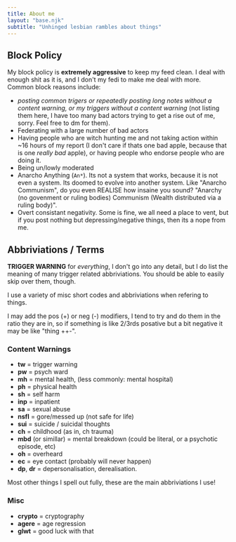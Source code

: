 ```yaml
---
title: About me
layout: "base.njk"
subtitle: "Unhinged lesbian rambles about things"
---
```


## Block Policy

My block policy is **extremely aggressive** to keep my feed clean. I deal with enough shit as it is, and I don't my fedi to make me deal with more. Common block reasons include:

-  *posting common trigers or repeatedly posting long notes without a content warning, or my triggers without a content warning* (not listing them here, I have too many bad actors trying to get a rise out of me, sorry. Feel free to dm for them).
- Federating with a large number of bad actors
- Having people who are witch hunting me and not taking action within ~16 hours of my report (I don't care if thats one bad apple, because that is one *really bad* apple), or having people who endorse people who are doing it.
- Being un/lowly moderated
- Anarcho Anything (`An*`). Its not a system that works, because it is not even a system. Its doomed to evolve into another system. Like "Anarcho Communism", do you even REALISE how insaine you sound? "Anarchy (no govenment or ruling bodies) Communism (Wealth distributed via a ruling body)".
- Overt consistant negativity. Some is fine, we all need a place to vent, but if you post nothing but depressing/negative things, then its a nope from me.

## Abbriviations / Terms

**TRIGGER WARNING** for *everything*, I don't go into any detail, but I do list the meaning of many trigger related abbriviations. You should be able to easily skip over them, though.

I use a variety of misc short codes and abbriviations when refering to things.

I may add the pos (+) or neg (-) modifiers, I tend to try and do them in the ratio they are in, so if something is like 2/3rds posative but a bit negative it may be like "thing ++-".

### Content Warnings

- **tw** = trigger warning
- **pw** = psych ward
- **mh** = mental health, (less commonly: mental hospital)
- **ph** = physical health
- **sh** = self harm
- **inp** = inpatient
- **sa** = sexual abuse
- **nsfl** = gore/messed up (not safe for life)
- **sui** = suicide / suicidal thoughts
- **ch** = childhood (as in, ch trauma)
- **mbd** (or simillar) = mental breakdown (could be literal, or a psychotic episode, etc)
- **oh** = overheard
- **ec** = eye contact (probably will never happen)
- **dp**, **dr** = depersonalisation, derealisation.

Most other things I spell out fully, these are the main abbriviations I use!

### Misc

- **crypto** = cryptography
- **agere** = age regression
- **glwt** = good luck with that
